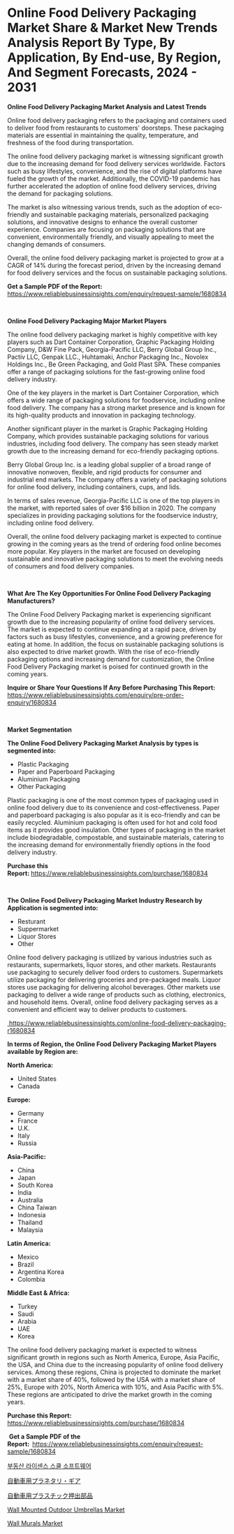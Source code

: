 <p><h1>Online Food Delivery Packaging Market Share & Market New Trends Analysis Report By Type, By Application, By End-use, By Region, And Segment Forecasts, 2024 - 2031</h1></p><p><strong>Online Food Delivery Packaging Market Analysis and Latest Trends</strong></p>
<p><p>Online food delivery packaging refers to the packaging and containers used to deliver food from restaurants to customers' doorsteps. These packaging materials are essential in maintaining the quality, temperature, and freshness of the food during transportation.</p><p>The online food delivery packaging market is witnessing significant growth due to the increasing demand for food delivery services worldwide. Factors such as busy lifestyles, convenience, and the rise of digital platforms have fueled the growth of the market. Additionally, the COVID-19 pandemic has further accelerated the adoption of online food delivery services, driving the demand for packaging solutions.</p><p>The market is also witnessing various trends, such as the adoption of eco-friendly and sustainable packaging materials, personalized packaging solutions, and innovative designs to enhance the overall customer experience. Companies are focusing on packaging solutions that are convenient, environmentally friendly, and visually appealing to meet the changing demands of consumers.</p><p>Overall, the online food delivery packaging market is projected to grow at a CAGR of 14% during the forecast period, driven by the increasing demand for food delivery services and the focus on sustainable packaging solutions.</p></p>
<p><strong>Get a Sample PDF of the Report:&nbsp;</strong> <a href="https://www.reliablebusinessinsights.com/enquiry/request-sample/1680834">https://www.reliablebusinessinsights.com/enquiry/request-sample/1680834</a></p>
<p>&nbsp;</p>
<p><strong>Online Food Delivery Packaging Major Market Players</strong></p>
<p><p>The online food delivery packaging market is highly competitive with key players such as Dart Container Corporation, Graphic Packaging Holding Company, D&W Fine Pack, Georgia-Pacific LLC, Berry Global Group Inc., Pactiv LLC, Genpak LLC., Huhtamaki, Anchor Packaging Inc., Novolex Holdings Inc., Be Green Packaging, and Gold Plast SPA. These companies offer a range of packaging solutions for the fast-growing online food delivery industry.</p><p>One of the key players in the market is Dart Container Corporation, which offers a wide range of packaging solutions for foodservice, including online food delivery. The company has a strong market presence and is known for its high-quality products and innovation in packaging technology.</p><p>Another significant player in the market is Graphic Packaging Holding Company, which provides sustainable packaging solutions for various industries, including food delivery. The company has seen steady market growth due to the increasing demand for eco-friendly packaging options.</p><p>Berry Global Group Inc. is a leading global supplier of a broad range of innovative nonwoven, flexible, and rigid products for consumer and industrial end markets. The company offers a variety of packaging solutions for online food delivery, including containers, cups, and lids.</p><p>In terms of sales revenue, Georgia-Pacific LLC is one of the top players in the market, with reported sales of over $16 billion in 2020. The company specializes in providing packaging solutions for the foodservice industry, including online food delivery.</p><p>Overall, the online food delivery packaging market is expected to continue growing in the coming years as the trend of ordering food online becomes more popular. Key players in the market are focused on developing sustainable and innovative packaging solutions to meet the evolving needs of consumers and food delivery companies.</p></p>
<p>&nbsp;</p>
<p><strong>What Are The Key Opportunities For Online Food Delivery Packaging Manufacturers?</strong></p>
<p><p>The Online Food Delivery Packaging market is experiencing significant growth due to the increasing popularity of online food delivery services. The market is expected to continue expanding at a rapid pace, driven by factors such as busy lifestyles, convenience, and a growing preference for eating at home. In addition, the focus on sustainable packaging solutions is also expected to drive market growth. With the rise of eco-friendly packaging options and increasing demand for customization, the Online Food Delivery Packaging market is poised for continued growth in the coming years.</p></p>
<p><strong>Inquire or Share Your Questions If Any Before Purchasing This Report:</strong> <a href="https://www.reliablebusinessinsights.com/enquiry/pre-order-enquiry/1680834">https://www.reliablebusinessinsights.com/enquiry/pre-order-enquiry/1680834</a></p>
<p>&nbsp;</p>
<p><strong>Market Segmentation</strong></p>
<p><strong>The Online Food Delivery Packaging Market Analysis by types is segmented into:</strong></p>
<p><ul><li>Plastic Packaging</li><li>Paper and Paperboard Packaging</li><li>Aluminium Packaging</li><li>Other Packaging</li></ul></p>
<p><p>Plastic packaging is one of the most common types of packaging used in online food delivery due to its convenience and cost-effectiveness. Paper and paperboard packaging is also popular as it is eco-friendly and can be easily recycled. Aluminium packaging is often used for hot and cold food items as it provides good insulation. Other types of packaging in the market include biodegradable, compostable, and sustainable materials, catering to the increasing demand for environmentally friendly options in the food delivery industry.</p></p>
<p><strong>Purchase this Report:&nbsp;</strong><a href="https://www.reliablebusinessinsights.com/purchase/1680834">https://www.reliablebusinessinsights.com/purchase/1680834</a></p>
<p>&nbsp;</p>
<p><strong>The Online Food Delivery Packaging Market Industry Research by Application is segmented into:</strong></p>
<p><ul><li>Resturant</li><li>Suppermarket</li><li>Liquor Stores</li><li>Other</li></ul></p>
<p><p>Online food delivery packaging is utilized by various industries such as restaurants, supermarkets, liquor stores, and other markets. Restaurants use packaging to securely deliver food orders to customers. Supermarkets utilize packaging for delivering groceries and pre-packaged meals. Liquor stores use packaging for delivering alcohol beverages. Other markets use packaging to deliver a wide range of products such as clothing, electronics, and household items. Overall, online food delivery packaging serves as a convenient and efficient way to deliver products to customers.</p></p>
<p><a href="https://www.reliablebusinessinsights.com/online-food-delivery-packaging-r1680834">&nbsp;https://www.reliablebusinessinsights.com/online-food-delivery-packaging-r1680834</a></p>
<p><strong>In terms of Region, the Online Food Delivery Packaging Market Players available by Region are:</strong></p>
<p>
    <p> <strong> North America: </strong>
        <ul>
            <li>United States</li>
            <li>Canada</li>
        </ul>
        </p> 
    <p> <strong> Europe: </strong>
        <ul>
            <li>Germany</li>
            <li>France</li>
            <li>U.K.</li>
            <li>Italy</li>
            <li>Russia</li>
        </ul>
        </p> 
    <p> <strong> Asia-Pacific: </strong>
        <ul>
            <li>China</li>
            <li>Japan</li>
            <li>South Korea</li>
            <li>India</li>
            <li>Australia</li>
            <li>China Taiwan</li>
            <li>Indonesia</li>
            <li>Thailand</li>
            <li>Malaysia</li>
        </ul>
        </p> 
    <p> <strong> Latin America: </strong>
        <ul>
            <li>Mexico</li>
            <li>Brazil</li>
            <li>Argentina Korea</li>
            <li>Colombia</li>
        </ul>
        </p> 
    <p> <strong> Middle East & Africa: </strong>
        <ul>
            <li>Turkey</li>
            <li>Saudi</li>
            <li>Arabia</li>
            <li>UAE</li>
            <li>Korea</li>
        </ul>
    </p>
    </p>
<p><p>The online food delivery packaging market is expected to witness significant growth in regions such as North America, Europe, Asia Pacific, the USA, and China due to the increasing popularity of online food delivery services. Among these regions, China is projected to dominate the market with a market share of 40%, followed by the USA with a market share of 25%, Europe with 20%, North America with 10%, and Asia Pacific with 5%. These regions are anticipated to drive the market growth in the coming years.</p></p>
<p><strong>Purchase this Report: </strong><a href="https://www.reliablebusinessinsights.com/purchase/1680834">https://www.reliablebusinessinsights.com/purchase/1680834</a></p>
<p>&nbsp;<strong>Get a Sample PDF of the Report:&nbsp;&nbsp;</strong><a href="https://www.reliablebusinessinsights.com/enquiry/request-sample/1680834">https://www.reliablebusinessinsights.com/enquiry/request-sample/1680834</a></p>
<p><strong></strong></p>
<p><p><a href="https://github.com/giancarlo642004/Market-Research-Report-List-1/blob/main/3610957148267.md">부동산 라이센스 스쿨 소프트웨어</a></p><p><a href="https://github.com/reliezer65/Market-Research-Report-List-1/blob/main/9708207140374.md">自動車用プラネタリ・ギア</a></p><p><a href="https://github.com/tanyaali3/Market-Research-Report-List-1/blob/main/5314744140375.md">自動車用プラスチック押出部品</a></p><p><a href="https://github.com/kmatchooka/Market-Research-Report-List-1/blob/main/wall-mounted-outdoor-umbrellas-market.md">Wall Mounted Outdoor Umbrellas Market</a></p><p><a href="https://github.com/zmnbyevx75/Market-Research-Report-List-1/blob/main/wall-murals-market.md">Wall Murals Market</a></p></p>